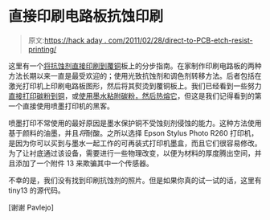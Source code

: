 # 直接印刷电路板抗蚀印刷

> 原文:[https://hack aday . com/2011/02/28/direct-to-PCB-etch-resist-printing/](https://hackaday.com/2011/02/28/direct-to-pcb-etch-resist-printing/)

这里有一个[将抗蚀剂直接印刷到覆铜](http://www.marksdata.com/marksdata_002.htm)板上的分步指南。在家制作印刷电路板的两种方法长期以来一直是最受欢迎的；使用光致抗蚀剂和调色剂转移方法。后者包括在激光打印机上印刷电路板图形，然后将其熨烫到覆铜板上。我们已经看到一些努力[直接打印碳粉到铜](http://hackaday.com/2010/05/04/print-toner-directly-to-a-pcb/)，或[使用墨水粘附碳粉，然后热熔它](http://hackaday.com/2010/11/14/direct-to-pcb-inkjet-printing-2/)，但这是我们记得看到的第一个直接使用喷墨打印机的黑客。

喷墨打印不常使用的最好原因是墨水保护铜不受蚀刻剂侵蚀的能力。这种方法使用基于颜料的油墨，并且*将*耐酸。之所以选择 Epson Stylus Photo R260 打印机，是因为你可以买到与墨水一起工作的可再装式打印机墨盒，而且它们很容易修改。为了让衬底通过该设备，需要进行一些物理改变，以便为材料的厚度腾出空间，并且添加了一个附件 13 来欺骗其中一个传感器。

不幸的是，我们没有找到印刷抗蚀剂的照片。但是如果你真的试一试的话，这里有 tiny13 的源代码。

[谢谢 Pavlejo]